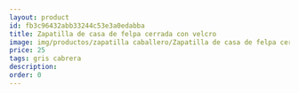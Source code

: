 ```yaml
---
layout: product
id: fb3c96432abb33244c53e3a0edabba
title: Zapatilla de casa de felpa cerrada con velcro 
image: img/productos/zapatilla caballero/Zapatilla de casa de felpa cerrada con velcro =25=gris cabrera.webp
price: 25
tags: gris cabrera
description: 
order: 0
---
```

